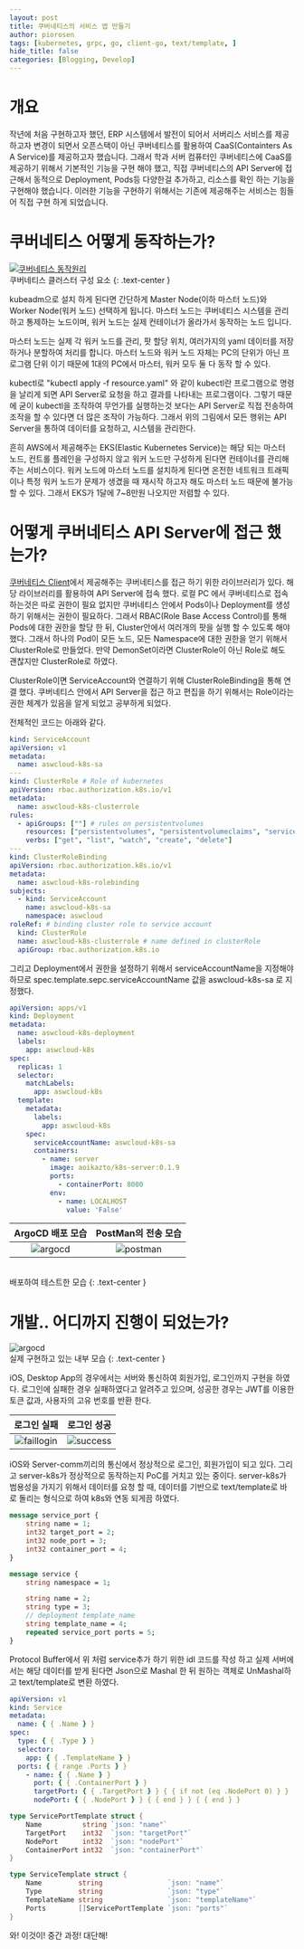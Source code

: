 ```yaml
---
layout: post
title: 쿠버네티스의 서비스 앱 만들기
author: piorosen
tags: [kubernetes, grpc, go, client-go, text/template, ]
hide_title: false
categories: [Blogging, Develop]
---
```


# 개요
작년에 처음 구현하고자 했던, ERP 시스템에서 발전이 되어서 서버리스 서비스를 제공 하고자 변경이 되면서 오픈스택이 아닌 쿠버네티스를 활용하여 CaaS(Containters As A Service)를 제공하고자 했습니다. 그래서 학과 서버 컴퓨터인 쿠버네티스에 CaaS를 제공하기 위해서 기본적인 기능을 구현 해야 했고, 직접 쿠버네티스의 API Server에 접근해서 동적으로 Deployment, Pods등 다양한걸 추가하고, 리소스를 확인 하는 기능을 구현해야 했습니다. 이러한 기능을 구현하기 위해서는 기존에 제공해주는 서비스는 힘들어 직접 구현 하게 되었습니다.

# 쿠버네티스 어떻게 동작하는가?

[![쿠버네티스 동작원리](/assets/img/post/2022-03-20-kubernetes.png)](https://kubernetes.io/ko/docs/concepts/overview/components/)
<br>쿠버네티스 클러스터 구성 요소
{: .text-center }

kubeadm으로 설치 하게 된다면 간단하게 Master Node(이하 마스터 노드)와 Worker Node(워커 노드) 선택하게 됩니다. 마스터 노드는 쿠버네티스 시스템을 관리하고 통제하는 노드이며, 워커 노드는 실제 컨테이너가 올라가서 동작하는 노드 입니다.

마스터 노드는 실제 각 워커 노드를 관리, 팟 할당 위치, 여러가지의 yaml 데이터를 저장하거나 분할하여 처리를 합니다. 마스터 노드와 워커 노드 자체는 PC의 단위가 아닌 프로그램 단위 이기 때문에 1대의 PC에서 마스터, 워커 모두 둘 다 동작 할 수 있다. 

kubectl로 "kubectl apply -f resource.yaml" 와 같이 kubectl란 프로그램으로 명령을 날리게 되면 API Server로 요청을 하고 결과를 나타내는 프로그램이다. 그렇기 때문에 굳이 kubectl을 조작하여 무언가를 실행하는것 보다는 API Server로 직접 전송하여 조작을 할 수 있다면 더 많은 조작이 가능하다. 그래서 위의 그림에서 모든 행위는 API Server을 통하여 데이터를 요청하고, 시스템을 관리한다.

흔히 AWS에서 제공해주는 EKS(Elastic Kubernetes Service)는 해당 되는 마스터 노드, 컨트롤 플레인을 구성하지 않고 워커 노드만 구성하게 된다면 컨테이너를 관리해 주는 서비스이다. 워커 노드에 마스터 노드를 설치하게 된다면 온전한 네트워크 트래픽이나 특정 워커 노드가 문제가 생겼을 때 재시작 하고자 해도 마스터 노드 때문에 불가능 할 수 있다. 그래서 EKS가 1달에 7~8만원 나오지만 저렴할 수 있다.

# 어떻게 쿠버네티스 API Server에 접근 했는가?

[쿠버네티스 Client](https://github.com/kubernetes/client-go)에서 제공해주는 쿠버네티스를 접근 하기 위한 라이브러리가 있다. 해당 라이브러리를 활용하여 API Server에 접속 했다. 로컬 PC 에서 쿠버네티스로 접속 하는것은 따로 권한이 필요 없지만 쿠버네티스 안에서 Pods이나 Deployment를 생성하기 위해서는 권한이 필요하다. 그래서 RBAC(Role Base Access Control)를 통해 Pods에 대한 권한을 할당 한 뒤, Cluster안에서 여러개의 팟을 실행 할 수 있도록 해야했다. 그래서 하나의 Pod이 모든 노드, 모든 Namespace에 대한 권한을 얻기 위해서 ClusterRole로 만들었다. 만약 DemonSet이라면 ClusterRole이 아닌 Role로 해도 괜찮지만 ClusterRole로 하였다. 

ClusterRole이면 ServiceAccount와 연결하기 위해 ClusterRoleBinding을 통해 연결 했다. 쿠버네티스 안에서 API Server을 접근 하고 편집을 하기 위해서는 Role이라는 권한 체계가 있음을 알게 되었고 공부하게 되었다.

전체적인 코드는 아래와 같다.

```yaml
kind: ServiceAccount
apiVersion: v1
metadata:
  name: aswcloud-k8s-sa
---
kind: ClusterRole # Role of kubernetes
apiVersion: rbac.authorization.k8s.io/v1
metadata:
  name: aswcloud-k8s-clusterrole
rules:
  - apiGroups: [""] # rules on persistentvolumes
    resources: ["persistentvolumes", "persistentvolumeclaims", "services", "deployments", "namespaces"]
    verbs: ["get", "list", "watch", "create", "delete"]
---
kind: ClusterRoleBinding
apiVersion: rbac.authorization.k8s.io/v1
metadata:
  name: aswcloud-k8s-rolebinding
subjects:
  - kind: ServiceAccount
    name: aswcloud-k8s-sa
    namespace: aswcloud
roleRef: # binding cluster role to service account
  kind: ClusterRole
  name: aswcloud-k8s-clusterrole # name defined in clusterRole
  apiGroup: rbac.authorization.k8s.io
```

그리고 Deployment에서 권한을 설정하기 위해서 serviceAccountName을 지정해야 하므로 spec.template.sepc.serviceAccountName 값을 aswcloud-k8s-sa 로 지정했다.

```yaml
apiVersion: apps/v1
kind: Deployment
metadata:
  name: aswcloud-k8s-deployment
  labels:
    app: aswcloud-k8s
spec:
  replicas: 1
  selector:
    matchLabels:
      app: aswcloud-k8s
  template:
    metadata:
      labels:
        app: aswcloud-k8s
    spec:
      serviceAccountName: aswcloud-k8s-sa
      containers:
        - name: server
          image: aoikazto/k8s-server:0.1.9
          ports:
            - containerPort: 8000
          env:
            - name: LOCALHOST
              value: 'False'
```

ArgoCD 배포 모습|PostMan의 전송 모습
:---:|:---:
![argocd](/assets/img/post/2022-03-20-argocd.png)|![postman](/assets/img/post/2022-03-20-postman.png)

<br>배포하여 테스트한 모습
{: .text-center }

# 개발.. 어디까지 진행이 되었는가?

![argocd](/assets/img/post/2022-03-20-structure.png)
<br>실제 구현하고 있는 내부 모습
{: .text-center }

iOS, Desktop App의 경우에서는 서버와 통신하여 회원가입, 로그인까지 구현을 하였다. 로그인에 실패한 경우 실패하였다고 알려주고 있으며, 성공한 경우는 JWT를 이용한 토큰 값과, 사용자의 고유 번호를 반환 한다.

로그인 실패|로그인 성공
:---:|:---:
![faillogin](/assets/img/post/2022-03-20-faillogin.png)|![success](/assets/img/post/2022-03-20-succes.png)

iOS와 Server-comm끼리의 통신에서 정상적으로 로그인, 회원가입이 되고 있다. 그리고 server-k8s가 정상적으로 동작하는지 PoC를 거치고 있는 중이다. server-k8s가 범용성을 가지기 위해서 데이터를 요청 할 때, 데이터를 기반으로 text/template로 바로 돌리는 형식으로 하여 k8s와 연동 되게끔 하였다.

```proto
message service_port { 
    string name = 1;
    int32 target_port = 2;
    int32 node_port = 3;
    int32 container_port = 4;
}

message service { 
    string namespace = 1;

    string name = 2;
    string type = 3;
    // deployment template_name
    string template_name = 4;
    repeated service_port ports = 5;
}
```

Protocol Buffer에서 위 처럼 service추가 하기 위한 idl 코드를 작성 하고 실제 서버에서는 해당 데이터를 받게 된다면 Json으로 Mashal 한 뒤 원하는 객체로 UnMashal하고 text/template로 변환 하였다.

```yaml
apiVersion: v1
kind: Service
metadata:
  name: { { .Name } }
spec:
  type: { { .Type } }
  selector:
    app: { { .TemplateName } }
  ports: { { range .Ports } }
    - name: { { .Name } }
      port: { { .ContainerPort } } 
      targetPort: { { .TargetPort } } { { if not (eq .NodePort 0) } }
      nodePort: { { .NodePort } } { { end } } { { end } }
```

```go
type ServicePortTemplate struct {
	Name          string `json: "name"`
	TargetPort    int32  `json: "targetPort"`
	NodePort      int32  `json: "nodePort"`
	ContainerPort int32  `json: "containerPort"`
}

type ServiceTemplate struct {
	Name         string                `json: "name"`
	Type         string                `json: "type"`
	TemplateName string                `json: "templateName"`
	Ports        []ServicePortTemplate `json: "ports"`
}
```

와! 이것이! 중간 과정! 대단해! 
